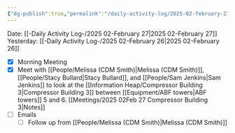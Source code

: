 ```yaml
---
{"dg-publish":true,"permalink":"/daily-activity-log/2025-02-february-27/","noteIcon":"","created":"2025-02-27T10:26:32.191-06:00"}
---
```


Date: [[-Daily Activity Log-/2025 02-February 27\|2025 02-February 27]]
Yesterday: [[-Daily Activity Log-/2025 02-February 26\|2025 02-February 26]]

- [x] Morning Meeting
- [x] Meet with [[People/Melissa (CDM Smith)\|Melissa (CDM Smith)]], [[People/Stacy Bullard\|Stacy Bullard]], and [[People/Sam Jenkins\|Sam Jenkins]] to look at the [[Information Heap/Compressor Building 3\|Compressor Building 3]] between [[Equipment/ABF towers\|ABF towers]] 5 and 6. [[Meetings/2025 02Feb 27 Compressor Building 3\|Notes]] 
- [ ] Emails
	- [ ] Follow up from [[People/Melissa (CDM Smith)\|Melissa (CDM Smith)]]